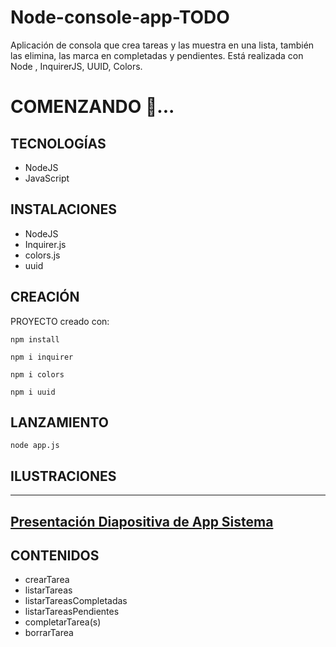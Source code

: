 # Node-console-app-TODO
Aplicación de consola que crea tareas y las muestra en una lista, también las elimina, las marca en completadas y pendientes. Está realizada con Node , InquirerJS, UUID, Colors.


# COMENZANDO 🚀...

## TECNOLOGÍAS 
- NodeJS
- JavaScript

## INSTALACIONES
- NodeJS 
- Inquirer.js
- colors.js
- uuid


## CREACIÓN

PROYECTO creado con:

```npm install```

```npm i inquirer```

```npm i colors```

```npm i uuid```


## LANZAMIENTO

```node app.js```


## ILUSTRACIONES

---
[Presentación Diapositiva de App Sistema](https://docs.google.com/presentation/d/e/2PACX-1vQXPJtBsRtUNsTzOQ5RbNlqo8yJQMvk05DNBGSei0ftuzO2GRZ0wzYmcc9OH9YYkJYfif8392__shQ7/pub?start=true&loop=true&delayms=3000)
---

## CONTENIDOS
- crearTarea
- listarTareas
- listarTareasCompletadas
- listarTareasPendientes
- completarTarea(s)
- borrarTarea
